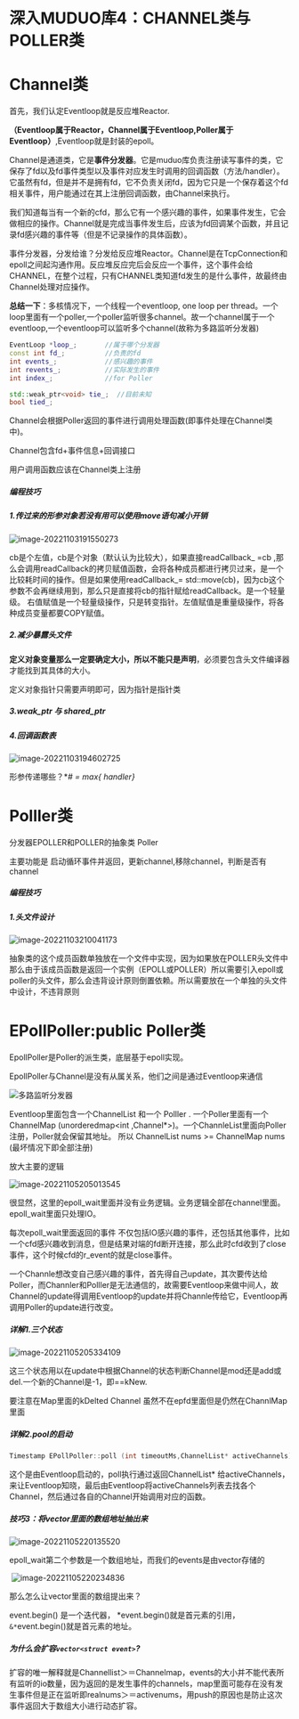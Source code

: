 # 深入MUDUO库4：CHANNEL类与POLLER类

# Channel类

首先，我们认定Eventloop就是反应堆Reactor.

**（Eventloop属于Reactor，Channel属于Eventloop,Poller属于Eventloop）**,Eventloop就是封装的epoll。

Channel是通道类，它是**事件分发器**。它是muduo库负责注册读写事件的类，它保存了fd以及fd事件类型以及事件对应发生时调用的回调函数（方法/handler）。它虽然有fd，但是并不是拥有fd，它不负责关闭fd，因为它只是一个保存着这个fd相关事件，用户能通过在其上注册回调函数，由Channel来执行。

我们知道每当有一个新的cfd，那么它有一个感兴趣的事件，如果事件发生，它会做相应的操作。Channel就是完成当事件发生后，应该为fd回调某个函数，并且记录fd感兴趣的事件等（但是不记录操作的具体函数）。



事件分发器，分发给谁？分发给反应堆Reactor。Channel是在TcpConnection和epoll之间起沟通作用。反应堆反应完后会反应一个事件，这个事件会给CHANNEL，在整个过程，只有CHANNEL类知道fd发生的是什么事件，故最终由Channel处理对应操作。



**总结一下**：多核情况下，一个线程一个eventloop,  one loop per thread。一个loop里面有一个poller,一个poller监听很多channel。故一个channel属于一个eventloop,一个eventloop可以监听多个channel(故称为多路监听分发器)





```cpp
EventLoop *loop_;       //属于哪个分发器
const int fd_;          //负责的fd
int events_;            //感兴趣的事件
int revents_;           //实际发生的事件
int index_;				//for Poller

std::weak_ptr<void> tie_;  //目前未知
bool tied_;
```



Channel会根据Poller返回的事件进行调用处理函数(即事件处理在Channel类中)。

Channel包含fd+事件信息+回调接口

用户调用函数应该在Channel类上注册





















##### 编程技巧

##### 1.传过来的形参对象若没有用可以使用move语句减小开销

![image-20221103191550273](assets/image-20221103191550273.png)

cb是个左值，cb是个对象（默认认为比较大），如果直接readCallback_ =cb ,那么会调用readCallback的拷贝赋值函数，会将各种成员都进行拷贝过来，是一个比较耗时间的操作。但是如果使用readCallback_= std::move(cb)，因为cb这个参数不会再继续用到，那么只是直接将cb的指针赋给readCallback。是一个轻量级。       右值赋值是一个轻量级操作，只是转变指针。左值赋值是重量级操作，将各种成员变量都要COPY赋值。



##### 2.减少暴露头文件

**定义对象变量那么一定要确定大小，所以不能只是声明**，必须要包含头文件编译器才能找到其具体的大小。

定义对象指针只需要声明即可，因为指针是指针类



##### 3.weak_ptr 与 shared_ptr



##### 4.回调函数表

![image-20221103194602725](assets/image-20221103194602725.png)

形参传递哪些？**# =  max{ *handler}**









# Polller类

分发器EPOLLER和POLLER的抽象类  Poller

主要功能是 启动循环事件并返回，更新channel,移除channel，判断是否有channel











##### 编程技巧

##### 1.头文件设计

![image-20221103210041173](assets/image-20221103210041173.png)

抽象类的这个成员函数单独放在一个文件中实现，因为如果放在POLLER头文件中那么由于该成员函数是返回一个实例（EPOLL或POLLER）所以需要引入epoll或poller的头文件，那么会违背设计原则倒置依赖。所以需要放在一个单独的头文件中设计，不违背原则











# EPollPoller:public Poller类

EpollPoller是Poller的派生类，底层基于epoll实现。

EpollPoller与Channel是没有从属关系，他们之间是通过Eventloop来通信



![多路监听分发器](assets/多路监听分发器.png)

Eventloop里面包含一个ChannelList  和一个 Polller . 一个Poller里面有一个ChannelMap  (unorderedmap<int ,Channel*>)。一个ChannleList里面向Poller注册，Poller就会保留其地址。 所以 ChannelList nums >=     ChannelMap nums (最坏情况下即全部注册)



放大主要的逻辑

![image-20221105205013545](assets/image-20221105205013545.png)





很显然，这里的epoll_wait里面并没有业务逻辑。业务逻辑全部在channel里面。epoll_wait里面只处理IO。

每次epoll_wait里面返回的事件 不仅包括IO感兴趣的事件，还包括其他事件，比如一个cfd感兴趣收到消息，但是结果对端的fd断开连接，那么此时cfd收到了close事件，这个时候cfd的r_event的就是close事件。



一个Channle想改变自己感兴趣的事件，首先得自己update，其次要传达给Poller，而Channler和Polller是无法通信的，故需要Eventloop来做中间人，故Channel的update得调用Eventloop的update并将Channle传给它，Eventloop再调用Poller的update进行改变。







##### 详解1.三个状态

![image-20221105205334109](assets/image-20221105205334109.png)

这三个状态用以在update中根据Channel的状态判断Channel是mod还是add或del.一个新的Channel是-1，即==kNew.

要注意在Map里面的kDelted Channel 虽然不在epfd里面但是仍然在ChannlMap里面

##### 详解2.pool的启动

```cpp
Timestamp EPollPoller::poll (int timeoutMs,ChannelList* activeChannels) 
```

这个是由Eventloop启动的，poll执行通过返回ChannelList* 给activeChannels，来让Eventloop知晓，最后由Eventloop将activeChannels列表去找各个Channel，然后通过各自的Channel开始调用对应的函数。







##### 技巧3：将vector里面的数组地址抽出来

![image-20221105220135520](assets/image-20221105220135520.png)

epoll_wait第二个参数是一个数组地址，而我们的events是由vector存储的

​							![image-20221105220234836](assets/image-20221105220234836.png)



那么怎么让vector里面的数组提出来？

event.begin() 是一个迭代器， *event.begin()就是首元素的引用，`&*`event.begin()就是首元素的地址。



##### 为什么会扩容`vector<struct event>`?

扩容的唯一解释就是Channellist＞＝Channelmap，events的大小并不能代表所有监听的io数量，因为返回的是发生事件的channels，map里面可能存在没有发生事件但是正在监听即realnums＞＝activenums，用push的原因也是防止这次事件返回大于数组大小进行动态扩容。
